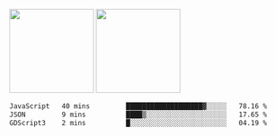 <img src="https://github-readme-stats.vercel.app/api?username=Dream4ever&count_private=true&show_icons=true&theme=tokyonight" height="150" /> <img src="https://github-readme-stats.vercel.app/api/top-langs/?username=Dream4ever&count_private=true&show_icons=true&theme=tokyonight&langs_count=5&layout=compact" height="150" />

<!--START_SECTION:waka-->

```txt
JavaScript   40 mins         ███████████████████▓░░░░░   78.16 %
JSON         9 mins          ████▒░░░░░░░░░░░░░░░░░░░░   17.65 %
GDScript3    2 mins          █░░░░░░░░░░░░░░░░░░░░░░░░   04.19 %
```

<!--END_SECTION:waka-->
